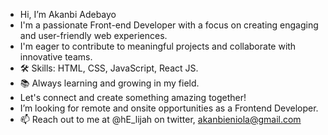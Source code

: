 - Hi, I’m Akanbi Adebayo
- I'm a passionate Front-end Developer with a focus on creating engaging and user-friendly web experiences.
- I'm eager to contribute to meaningful projects and collaborate with innovative teams.
- 🛠️ Skills: HTML, CSS, JavaScript, React JS.
- 📚 Always learning and growing in my field.
- Let's connect and create something amazing together!
- I’m looking for remote and onsite opportunities as a Frontend Developer.
- 📫 Reach out to me at @hE_lijah on twitter, akanbieniola@gmail.com

<!---
Kingpaska/Kingpaska is a ✨ special ✨ repository because its `README.md` (this file) appears on your GitHub profile.
You can click the Preview link to take a look at your changes.
--->
